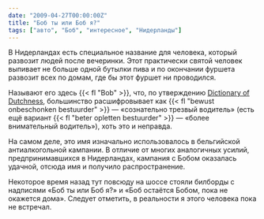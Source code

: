 ```yaml
---
date: "2009-04-27T00:00:00Z"
title: "Боб ты или Боб я?"
tags: ["авто", "Боб", "интересное", "Нидерланды"]
---
```


В Нидерландах есть специальное название для человека, который развозит людей после вечеринки. Этот практически святой человек выпивает не больше одной бутылки пива и по окончании фуршета развозит всех по домам, где бы этот фуршет ни проводился.

<!--more-->

Называют его здесь {{< fl "Bob" >}}, что, по утверждению [Dictionary of Dutchness](http://www.dutchnews.nl/dictionary/), большинство расшифровывает как {{< fl "bewust onbeschonken bestuurder" >}} — «сознательно трезвый водитель» (есть ещё вариант {{< fl "beter opletten bestuurder" >}} — «более внимательный водитель»), хоть это и неправда.

На самом деле, это имя изначально использовалось в бельгийской антиалкогольной кампании. В отличие от многих аналогичных усилий, предпринимавшихся в Нидерландах, кампания с Бобом оказалась удачной, отсюда имя и получило распространение.

Некоторое время назад тут повсюду на шоссе стояли билборды с надписями «Боб ты или Боб я?» и «Боб остаётся Бобом, пока не окажется дома». Следует отметить, в реальности я этого человека пока не встречал.

